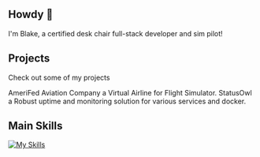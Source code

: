 ## Howdy 👋
I'm Blake, a certified desk chair full-stack developer and sim pilot!

## Projects

Check out some of my projects

AmeriFed Aviation Company a Virtual Airline for Flight Simulator.
StatusOwl a Robust uptime and monitoring solution for various services and docker.

## Main Skills
[![My Skills](https://skillicons.dev/icons?i=js,html,css,react,nextjs,ts,python,redis,postgres,supabase,cloudflare,aws,docker,jenkins)](https://skillicons.dev)
<!--
**itzblakebro/itzblakebro** is a ✨ _special_ ✨ repository because its `README.md` (this file) appears on your GitHub profile.

Here are some ideas to get you started:

- 🔭 I’m currently working on ...
- 🌱 I’m currently learning ...
- 👯 I’m looking to collaborate on ...
- 🤔 I’m looking for help with ...
- 💬 Ask me about ...
- 📫 How to reach me: ...
- 😄 Pronouns: ...
- ⚡ Fun fact: ...
-->
